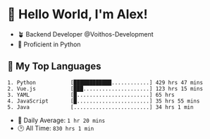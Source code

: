# 👋 Hello World, I'm Alex!

- 🪴 Backend Developer @Voithos-Development
- 🐍 Proficient in Python

## 💚 My Top Languages
```
1. Python           [████████████............] 429 hrs 47 mins
2. Vue.js           [███.....................] 123 hrs 15 mins
3. YAML             [█.......................] 65 hrs
4. JavaScript       [█.......................] 35 hrs 55 mins
5. Java             [........................] 34 hrs 1 min
```
- 💪 Daily Average: `1 hr 20 mins`
- 🕑 All Time: `830 hrs 1 min`